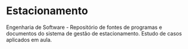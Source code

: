 # Estacionamento
Engenharia de Software - Repositório de fontes de programas e documentos do sistema de gestão de estacionamento.
Estudo de casos aplicados em aula.
